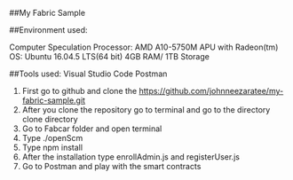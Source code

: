 ##My Fabric Sample

##Environment used:

Computer Speculation
Processor: AMD A10-5750M APU with Radeon(tm)
OS: Ubuntu 16.04.5 LTS(64 bit) 4GB RAM/ 1TB Storage

##Tools used:
Visual Studio Code
Postman


1. First go to github and clone the https://github.com/johnneezaratee/my-fabric-sample.git
2. After you clone the repository go to terminal and go to the directory clone directory
3. Go to Fabcar folder and open terminal
4. Type ./openScm
5. Type npm install
6. After the installation type enrollAdmin.js and registerUser.js
7. Go to Postman and play with the smart contracts

